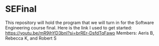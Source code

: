 # SEFinal

This repository will hold the program that we will turn in for the Software Engineering course final.
Here is the link I used to get started: https://youtu.be/mR9jhYD3bnI?si=brREr-DsfdTqFawo 
Members: Aeris B, Rebecca K, and Robert S

